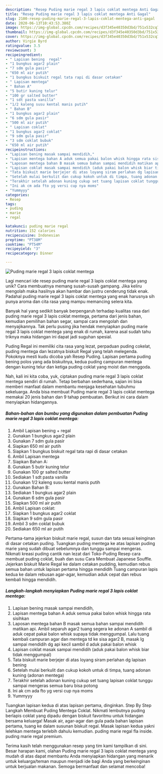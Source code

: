 ```yaml
---
description: "Resep Puding marie regal 3 lapis coklat mentega Anti Gagal"
title: "Resep Puding marie regal 3 lapis coklat mentega Anti Gagal"
slug: 2100-resep-puding-marie-regal-3-lapis-coklat-mentega-anti-gagal
date: 2020-06-13T10:43:53.380Z
image: https://img-global.cpcdn.com/recipes/d3f345e40350d3bd/751x532cq70/puding-marie-regal-3-lapis-coklat-mentega-foto-resep-utama.jpg
thumbnail: https://img-global.cpcdn.com/recipes/d3f345e40350d3bd/751x532cq70/puding-marie-regal-3-lapis-coklat-mentega-foto-resep-utama.jpg
cover: https://img-global.cpcdn.com/recipes/d3f345e40350d3bd/751x532cq70/puding-marie-regal-3-lapis-coklat-mentega-foto-resep-utama.jpg
author: Virgie Byrd
ratingvalue: 3.5
reviewcount: 3
recipeingredient:
- " Lapisan bening  regal"
- "1 bungkus agar2 plain"
- "7 sdm gula pasir"
- "650 ml air putih"
- "1 bungkus biskuit regal tata rapi di dasar cetakan"
- " Lapisan mentega"
- " Bahan A"
- "5 butir kuning telur"
- "100 gr salted butter"
- "1 sdt pasta vanilla"
- "1/2 kaleng susu kental manis putih"
- " Bahan B"
- "1 bungkus agar2 plain"
- "6 sdm gula pasir"
- "500 ml air putih"
- " Lapisan coklat"
- "1 bungkus agar2 coklat"
- "9 sdm gula pasir"
- "3 sdm coklat bubuk"
- "650 ml air putih"
recipeinstructions:
- "Lapisan bening masak sampai mendidih,"
- "Lapisan mentega bahan A aduk semua pakai balon whisk hingga rata sisihkan"
- "Laposan mentega bahan B masak semua bahan sampai mendidih matikan api. Ambil separuh agar2 tuang segera ke adonan A sambil di aduk cepat pakai balon whisk supaya tidak menggumpal. Lalu tuang kembali campuran agar dan mentega td ke sisa agar2 B, masak lg sampai mendidih dg api kecil sambil d aduk pakai balon whisk"
- "Lapisan coklat masak sampai mendidih (aduk pakai balon whisk biar tidak menggumpal)"
- "Tata biskuit marie berjejer di atas loyang siram perlahan dg lapisan bening"
- "Setelah mulai berkulit dan cukup kokoh untuk di timpa, tuang adonan kuning (adonan mentega)"
- "Terakhir setelah adonan kuning cukup set tuang lapisan coklat tunggu sampai mengeras semua baru bisa potong"
- "Ini ak cm ada fto yg versi cup nya moms"
- "Yummyyy"
categories:
- Resep
tags:
- puding
- marie
- regal

katakunci: puding marie regal 
nutrition: 152 calories
recipecuisine: Indonesian
preptime: "PT38M"
cooktime: "PT54M"
recipeyield: "3"
recipecategory: Dinner

---
```



![Puding marie regal 3 lapis coklat mentega](https://img-global.cpcdn.com/recipes/d3f345e40350d3bd/751x532cq70/puding-marie-regal-3-lapis-coklat-mentega-foto-resep-utama.jpg)

Lagi mencari ide resep puding marie regal 3 lapis coklat mentega yang unik? Cara membuatnya memang susah-susah gampang. Jika keliru mengolah maka hasilnya akan hambar dan justru cenderung tidak enak. Padahal puding marie regal 3 lapis coklat mentega yang enak harusnya sih punya aroma dan cita rasa yang mampu memancing selera kita.

Banyak hal yang sedikit banyak berpengaruh terhadap kualitas rasa dari puding marie regal 3 lapis coklat mentega, pertama dari jenis bahan, kemudian pemilihan bahan segar, sampai cara mengolah dan menyajikannya. Tak perlu pusing jika hendak menyiapkan puding marie regal 3 lapis coklat mentega yang enak di rumah, karena asal sudah tahu triknya maka hidangan ini dapat jadi suguhan spesial.

Puding Regal ini memiliki cita rasa yang lezat, perpaduan puding cokelat, puding mentega dan lezatnya biskuit Regal yang telah melegenda. Pokoknya mesti kudu dicoba yah Resep Puding. Lapisan pertama puding bening polos yang ada biskuitnya, kedua puding campuran mentega dengan kuning telur dan ketiga puding coklat yang moist dan menggoda.


Nah, kali ini kita coba, yuk, ciptakan puding marie regal 3 lapis coklat mentega sendiri di rumah. Tetap berbahan sederhana, sajian ini bisa memberi manfaat dalam membantu menjaga kesehatan tubuhmu sekeluarga. Anda bisa membuat Puding marie regal 3 lapis coklat mentega memakai 20 jenis bahan dan 9 tahap pembuatan. Berikut ini cara dalam menyiapkan hidangannya.

<!--inarticleads1-->

##### Bahan-bahan dan bumbu yang digunakan dalam pembuatan Puding marie regal 3 lapis coklat mentega:

1. Ambil  Lapisan bening + regal
1. Gunakan 1 bungkus agar2 plain
1. Gunakan 7 sdm gula pasir
1. Siapkan 650 ml air putih
1. Siapkan 1 bungkus biskuit regal tata rapi di dasar cetakan
1. Ambil  Lapisan mentega
1. Siapkan  Bahan A:
1. Gunakan 5 butir kuning telur
1. Gunakan 100 gr salted butter
1. Sediakan 1 sdt pasta vanilla
1. Gunakan 1/2 kaleng susu kental manis putih
1. Gunakan  Bahan B:
1. Sediakan 1 bungkus agar2 plain
1. Gunakan 6 sdm gula pasir
1. Siapkan 500 ml air putih
1. Ambil  Lapisan coklat:
1. Siapkan 1 bungkus agar2 coklat
1. Siapkan 9 sdm gula pasir
1. Ambil 3 sdm coklat bubuk
1. Sediakan 650 ml air putih


Pertama-tama jejerkan biskuit marie regal, susun dan tata sesuai keinginan di dasar cetakan puding. Tuangkan puding mentega ke atas lapisan puding marie yang sudah dibuat sebelumnya dan tunggu sampai mengeras. Nikmati kreasi puding cantik nan lezat dari Toko-Puding Resep cara membuat puding coklat, buah dan susu Cara Membuat Japanese Souffle. Jejerkan biskuit Marie Regal ke dalam cetakan pudding, kemudian rebus semua bahan untuk lapisan pertama hingga mendidih Tuang campuran lapis kedua ke dalam rebusan agar-agar, kemudian aduk cepat dan rebus kembali hingga mendidih. 

<!--inarticleads2-->

##### Langkah-langkah menyiapkan Puding marie regal 3 lapis coklat mentega:

1. Lapisan bening masak sampai mendidih,
1. Lapisan mentega bahan A aduk semua pakai balon whisk hingga rata sisihkan
1. Laposan mentega bahan B masak semua bahan sampai mendidih matikan api. Ambil separuh agar2 tuang segera ke adonan A sambil di aduk cepat pakai balon whisk supaya tidak menggumpal. Lalu tuang kembali campuran agar dan mentega td ke sisa agar2 B, masak lg sampai mendidih dg api kecil sambil d aduk pakai balon whisk
1. Lapisan coklat masak sampai mendidih (aduk pakai balon whisk biar tidak menggumpal)
1. Tata biskuit marie berjejer di atas loyang siram perlahan dg lapisan bening
1. Setelah mulai berkulit dan cukup kokoh untuk di timpa, tuang adonan kuning (adonan mentega)
1. Terakhir setelah adonan kuning cukup set tuang lapisan coklat tunggu sampai mengeras semua baru bisa potong
1. Ini ak cm ada fto yg versi cup nya moms
1. Yummyyy


Tuangkan lapisan kedua di atas lapisan pertama, dinginkan. Step By Step Langkah Membuat Puding Mentega Coklat. Nikmati lembutnya puding berlapis coklat yang dipadu dengan biskuit favoritmu untuk hidangan bersama keluarga! Masak air, agar-agar dan gula pada bahan lapisan pertama, tuang ke dalam susunan biskuit regal. Masak lapisan kedua yakni lelehkan mentega terlebih dahulu kemudian. puding marie regal fla inside. puding marie regal premium. 

Terima kasih telah menggunakan resep yang tim kami tampilkan di sini. Besar harapan kami, olahan Puding marie regal 3 lapis coklat mentega yang mudah di atas dapat membantu Anda menyiapkan hidangan yang menarik untuk keluarga/teman maupun menjadi ide bagi Anda yang berkeinginan untuk berjualan makanan. Semoga bermanfaat dan selamat mencoba!
